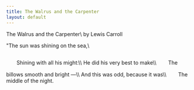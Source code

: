 ```yaml
---
title: The Walrus and the Carpenter
layout: default
---
```

<style>hr {display: inline-block; margin-left: 2em;}</style>
The Walrus and the Carpenter\\
by Lewis Carroll

"The sun was shining on the sea,\\
<hr/>Shining with all his might:\\
He did his very best to make\\
<hr/>The billows smooth and bright —\\
And this was odd, because it was\\
<hr/>The middle of the night.
